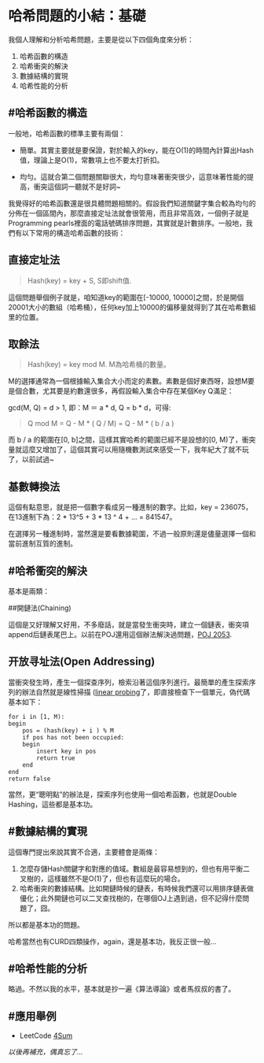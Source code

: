哈希問題的小結：基礎
====
我個人理解和分析哈希問題，主要是從以下四個角度來分析：

 1. 哈希函數的構造
 2. 哈希衝突的解決
 3. 數據結構的實現
 4. 哈希性能的分析

#哈希函數的構造
----
一般地，哈希函數的標準主要有兩個：

 - 簡單。其實主要就是要保證，對於輸入的key，能在O(1)的時間內計算出Hash值，理論上是O(1)，常數項上也不要太打折扣。

 - 均勻。這就合第二個問題關聯很大，均勻意味著衝突很少，這意味著性能的提高，衝突這個詞一聽就不是好詞~

我覺得好的哈希函數還是很具體問題相關的。假設我們知道關鍵字集合較為均勻的分佈在一個區間內，那麼直接定址法就會很管用，而且非常高效，一個例子就是Programming pearls裡面的電話號碼排序問題，其實就是計數排序。一般地，我們有以下常用的構造哈希函數的技術：

## 直接定址法

> Hash(key) = key + S, S即shift值.

這個問題舉個例子就是，咱知道key的範圍在[-10000, 10000]之間，於是開個20001大小的數組（哈希桶），任何key加上10000的偏移量就得到了其在哈希數組里的位置。

## 取餘法

> Hash(key) = key mod M. M為哈希桶的數量。

M的選擇通常為一個根據輸入集合大小而定的素數。素數是個好東西呀，設想M要是個合數，尤其要是約數還很多，再假設輸入集合中存在某個Key Q滿足：

gcd(M, Q) = d > 1, 即：M ＝ a * d, Q = b * d，可得:

> Q mod M = Q - M * ( Q / M) =  Q - M * ( b / a )

而 b / a 的範圍在[0, b]之間，這樣其實哈希的範圍已經不是設想的[0, M)了，衝突量就這麼又增加了，這個其實可以用隨機數測試來感受一下，我年紀大了就不玩了，以前試過~

## 基數轉換法

這個有點意思，就是把一個數字看成另一種進制的數字。比如，key = 236075，在13進制下為：2 * 13^5 + 3 * 13 ^ 4 + ... = 841547。

在選擇另一種進制時，當然還是要看數據範圍，不過一般原則還是儘量選擇一個和當前進制互質的進制。

#哈希衝突的解決
----
基本是兩類：

##開鏈法(Chaining)

這個是又好理解又好用，不多廢話，就是當發生衝突時，建立一個鏈表，衝突項append后鏈表尾巴上。以前在POJ還用這個辦法解決過問題，[POJ 2053](https://github.com/g7tianyi/my-acm-solutions/blob/master/poj/String/poj2503.cc).

## 开放寻址法(Open Addressing)

當衝突發生時，產生一個探查序列，檢索沿著這個序列進行。最簡單的產生探索序列的辦法自然就是線性掃描 ([linear probing](http://en.wikipedia.org/wiki/Linear_probing)了，即直接檢查下一個單元，偽代碼基本如下：
```
for i in [1, M):
begin
    pos = (hash(key) + i ) % M
    if pos has not been occupied:
    begin
        insert key in pos
        return true
    end
end
return false
```

當然，更“聰明點”的辦法是，探索序列也使用一個哈希函數，也就是Double Hashing，這些都是基本功。

#數據結構的實現
----
這個專門提出來說其實不合適，主要體會是兩條：

1. 怎麼存儲Hash關鍵字和對應的值域。數組是最容易想到的，但也有用平衡二叉樹的，這樣雖然不是O(1)了，但也有這麼玩的場合。
2. 哈希衝突的數據結構。比如開鏈時候的鏈表，有時候我們還可以用排序鏈表做優化；此外開鏈也可以二叉查找樹的，在哪個OJ上遇到過，但不記得什麼問題了，囧。

所以都是基本功的問題。

哈希當然也有CURD四類操作，again，還是基本功，我反正很一般...

#哈希性能的分析
----
略過。不然以我的水平，基本就是抄一遍《算法導論》或者馬叔叔的書了。

#應用舉例
----
- LeetCode [4Sum](https://github.com/g7tianyi/my-acm-solutions/blob/master/leetcode/4sum.cc)

*以後再補充，偶真忘了...*

